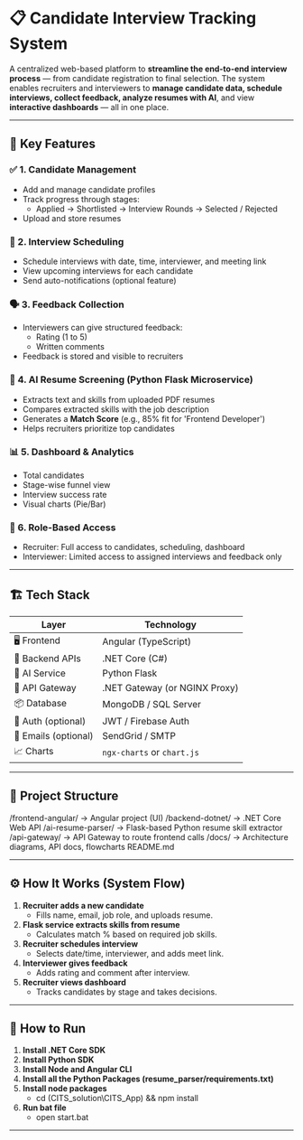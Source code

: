 # 📋 Candidate Interview Tracking System

A centralized web-based platform to **streamline the end-to-end interview process** — from candidate registration to final selection. The system enables recruiters and interviewers to **manage candidate data, schedule interviews, collect feedback, analyze resumes with AI**, and view **interactive dashboards** — all in one place.

---

## 🚀 Key Features

### ✅ 1. Candidate Management
- Add and manage candidate profiles
- Track progress through stages:
  - Applied → Shortlisted → Interview Rounds → Selected / Rejected
- Upload and store resumes

### 📅 2. Interview Scheduling
- Schedule interviews with date, time, interviewer, and meeting link
- View upcoming interviews for each candidate
- Send auto-notifications (optional feature)

### 🗣️ 3. Feedback Collection
- Interviewers can give structured feedback:
  - Rating (1 to 5)
  - Written comments
- Feedback is stored and visible to recruiters

### 🤖 4. AI Resume Screening (Python Flask Microservice)
- Extracts text and skills from uploaded PDF resumes
- Compares extracted skills with the job description
- Generates a **Match Score** (e.g., 85% fit for 'Frontend Developer')
- Helps recruiters prioritize top candidates

### 📊 5. Dashboard & Analytics
- Total candidates
- Stage-wise funnel view
- Interview success rate
- Visual charts (Pie/Bar)

### 🔐 6. Role-Based Access
- Recruiter: Full access to candidates, scheduling, dashboard
- Interviewer: Limited access to assigned interviews and feedback only

---

## 🏗️ Tech Stack

| Layer | Technology |
|-------|------------|
| 🖥️ Frontend | Angular (TypeScript) |
| 🧠 Backend APIs | .NET Core (C#) |
| 🤖 AI Service | Python Flask |
| 🔁 API Gateway | .NET Gateway (or NGINX Proxy) |
| 📦 Database | MongoDB / SQL Server |
| 🔐 Auth (optional) | JWT / Firebase Auth |
| 📧 Emails (optional) | SendGrid / SMTP |
| 📈 Charts | `ngx-charts` or `chart.js` |

---

## 📁 Project Structure

/frontend-angular/ → Angular project (UI)
/backend-dotnet/ → .NET Core Web API
/ai-resume-parser/ → Flask-based Python resume skill extractor
/api-gateway/ → API Gateway to route frontend calls
/docs/ → Architecture diagrams, API docs, flowcharts
README.md

---

## ⚙️ How It Works (System Flow)

1. **Recruiter adds a new candidate**
   - Fills name, email, job role, and uploads resume.
2. **Flask service extracts skills from resume**
   - Calculates match % based on required job skills.
3. **Recruiter schedules interview**
   - Selects date/time, interviewer, and adds meet link.
4. **Interviewer gives feedback**
   - Adds rating and comment after interview.
5. **Recruiter views dashboard**
   - Tracks candidates by stage and takes decisions.

---

## 🚀 How to Run

1. **Install .NET Core SDK**
2. **Install Python SDK**
3. **Install Node and Angular CLI**
4. **Install all the Python Packages (resume_parser/requirements.txt)**
5. **Install node packages**
   - cd (CITS_solution\CITS_App) && npm install
6. **Run bat file**
   - open start.bat

---